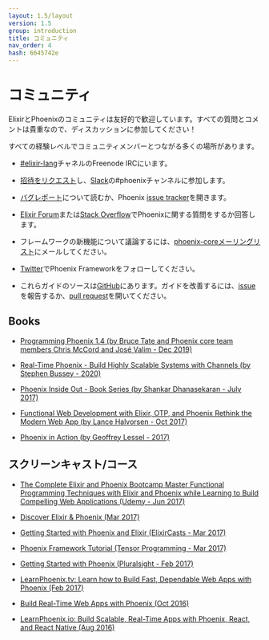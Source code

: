 ```yaml
---
layout: 1.5/layout
version: 1.5
group: introduction
title: コミュニティ
nav_order: 4
hash: 6645742e
---
```

# コミュニティ

ElixirとPhoenixのコミュニティは友好的で歓迎しています。すべての質問とコメントは貴重なので、ディスカッションに参加してください！

すべての経験レベルでコミュニティメンバーとつながる多くの場所があります。

  * [#elixir-lang](http://webchat.freenode.net/?channels=elixir-lang)チャネルのFreenode IRCにいます。

  * [招待をリクエスト](https://elixir-slackin.herokuapp.com/)し、[Slack](https://elixir-lang.slack.com)の#phoenixチャンネルに参加します。

  * [バグレポート](https://github.com/phoenixframework/phoenix/blob/master/CONTRIBUTING.md#bug-reports)について読むか、Phoenix [issue tracker](https://github.com/phoenixframework/phoenix/issues)を開きます。

  * [Elixir Forum](https://elixirforum.com/c/phoenix-forum)または[Stack Overflow](http://stackoverflow.com/questions/tagged/phoenix-framework)でPhoenixに関する質問をするか回答します。

  * フレームワークの新機能について議論するには、[phoenix-coreメーリングリスト](https://groups.google.com/group/phoenix-core)にメールしてください。

  * [Twitter](https://twitter.com/elixirphoenix)でPhoenix Frameworkをフォローしてください。

  * これらガイドのソースは[GitHub](https://github.com/phoenixframework/phoenix/tree/master/guides)にあります。ガイドを改善するには、[issue](https://github.com/phoenixframework/phoenix/issues)を報告するか、[pull request](https://github.com/phoenixframework/phoenix/pulls)を開いてください。

## Books

  * [Programming Phoenix 1.4 (by Bruce Tate and Phoenix core team members Chris McCord and José Valim - Dec 2019)](https://pragprog.com/book/phoenix14/programming-phoenix-1-4)

  * [Real-Time Phoenix - Build Highly Scalable Systems with Channels (by Stephen Bussey - 2020)](https://pragprog.com/book/sbsockets/real-time-phoenix)

  * [Phoenix Inside Out - Book Series (by Shankar Dhanasekaran - July 2017)](https://shankardevy.com/phoenix-book/)

  * [Functional Web Development with Elixir, OTP, and Phoenix Rethink the Modern Web App (by Lance Halvorsen - Oct 2017)](https://pragprog.com/book/lhelph/functional-web-development-with-elixir-otp-and-phoenix)

  * [Phoenix in Action (by Geoffrey Lessel - 2017)](https://manning.com/books/phoenix-in-action)

## スクリーンキャスト/コース

  * [The Complete Elixir and Phoenix Bootcamp Master Functional Programming Techniques with Elixir and Phoenix while Learning to Build Compelling Web Applications (Udemy - Jun 2017)](https://www.udemy.com/the-complete-elixir-and-phoenix-bootcamp-and-tutorial/)

  * [Discover Elixir & Phoenix (Mar 2017)](https://www.ludu.co/course/discover-elixir-phoenix)

  * [Getting Started with Phoenix and Elixir (ElixirCasts - Mar 2017)](https://www.youtube.com/watch?v=THUG8J3xSYw&list=PLtTtLKRL6UYGxOHToRYnXBynon5plZ7Jd)

  * [Phoenix Framework Tutorial (Tensor Programming - Mar 2017)](https://www.youtube.com/watch?v=irDC1nWKhZ8&index=6&list=PLJbE2Yu2zumAgKjSPyFtvYjP5LqgzafQq)

  * [Getting Started with Phoenix (Pluralsight - Feb 2017)](https://www.pluralsight.com/courses/phoenix-getting-started)

  * [LearnPhoenix.tv: Learn how to Build Fast, Dependable Web Apps with Phoenix (Feb 2017)](https://www.learnphoenix.tv/)

  * [Build Real-Time Web Apps with Phoenix (Oct 2016)](https://pragprog.com/screencast/v-bhphnx/build-real-time-web-apps-with-phoenix)

  * [LearnPhoenix.io: Build Scalable, Real-Time Apps with Phoenix, React, and React Native (Aug 2016)](https://www.learnphoenix.io/)
